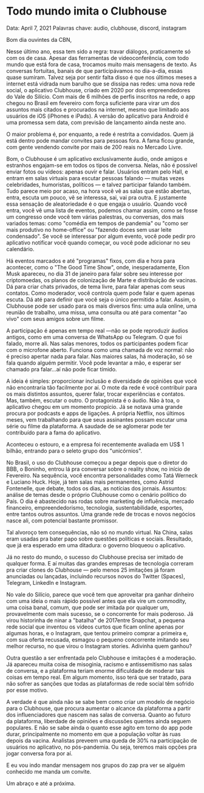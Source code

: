 # Todo mundo imita o Clubhouse

Data: April 7, 2021
Palavras chave: audio, clubhouse, discord, instagram

Bom dia ouvintes da CBN,

Nesse último ano, essa tem sido a regra: travar diálogos, praticamente só com os de casa. Apesar das ferramentas de videoconferência, com todo mundo que está fora de casa, trocamos muito mais mensagens de texto. As conversas fortuitas, banais de que participávamos no dia-a-dia, essas quase sumiram. Talvez seja por sentir falta disso é que nos últimos meses a internet está vidrada num barulho que se dissipa nas redes: uma nova rede social, o aplicativo Clubhouse, criado em 2020 por dois empreendedores do Vale do Silício. Com mais de 6 milhões de perfis inscritos na rede, o app chegou no Brasil em fevereiro com força suficiente para virar um dos assuntos mais citados e procurados na internet, mesmo que limitado aos usuários de iOS (iPhones e iPads). A versão do aplicativo para Android é uma promessa sem data, com previsão de lançamento ainda neste ano.

O maior problema é, por enquanto, a rede é restrita a convidados. Quem já está dentro pode mandar convites para pessoas fora. A fama ficou grande, com gente vendendo convite por mais de 200 reais no Mercado Livre.

Bom, o Clubhouse é um aplicativo exclusivamente áudio, onde amigos e estranhos engajam-se em todos os tipos de conversa. Nelas, não é possível enviar fotos ou vídeos: apenas ouvir e falar. Usuários entram pelo Hall, e entram em salas virtuais para escutar pessoas falando — muitas vezes celebridades, humoristas, políticos — e talvez participar falando também. Tudo parece meio por acaso, na hora você vê as salas que estão abertas, entra, escuta um pouco, vê se interessa, sai, vai pra outra. E justamente essa sensação de aleatoriedade é o que engaja o usuário. Quando você entra, você vê uma lista de eventos, podemos chamar assim, como se fosse um congresso onde você tem várias palestras, ou conversas, dos mais variados temas: como "comédia em tempos de pandemia" ou "como ser mais produtivo no home-office" ou "fazendo doces sem usar leite condensado". Se você se interessar por algum evento, você pode pedir pro aplicativo notificar você quando começar, ou você pode adicionar no seu calendário. 

Há eventos marcados e até "programas" fixos, com dia e hora para acontecer, como o "The Good Time Show", onde, inesperadamente, Elon Musk apareceu, no dia 31 de janeiro para falar sobre seu interesse por criptomoedas, os planos de colonização de Marte e distribuição de vacinas. Dá para criar chats privados, de tema livre, para falar apenas com seus contatos. Como moderador, você controla quem pode falar e quem apenas escuta. Dá até para definir que você seja o único permitido a falar. Assim, o Clubhouse pode ser usado para os mais diversos fins: uma aula online, uma reunião de trabalho, uma missa, uma consulta ou até para comentar "ao vivo" com seus amigos sobre um filme.

A participação é apenas em tempo real —não se pode reproduzir áudios antigos, como em uma conversa de WhatsApp ou Telegram. O que foi falado, morre ali. Nas salas menores, todos os participantes podem ficar com o microfone aberto. Funciona como uma chamada de voz normal: não é preciso apertar nada para falar. Nas maiores salas, há moderação, só se fala quando alguém permitir. Você pode levantar a mão, e esperar ser chamado pra falar...aí não pode ficar tímido.

A ideia é simples: proporcionar inclusão e diversidade de opiniões que você não encontraria tão facilmente por aí. O mote da rede é você contribuir para os mais distintos assuntos, querer falar, trocar experiências e contatos. Mas, também, escutar o outro. O protagonista é o áudio. Não à toa, o aplicativo chegou em um momento propício. Já se notava uma grande procura por podcasts e apps de ligações. A própria Netflix, nos últimos meses, vem trabalhando para que seus assinantes possam escutar uma série ou filme da plataforma. A saudade de se aglomerar pode ter contribuído para a fama do aplicativo.

Aconteceu o estouro, e a empresa foi recentemente avaliada em US$ 1 bilhão, entrando para o seleto grupo dos "unicórnios".

No Brasil, o uso do Clubhouse começou a pegar depois que o diretor do BBB, o Boninho, entrou lá pra conversar sobre o reality show, no início de Fevereiro. Na sequência, você encontra personalidades como Tatá Werneck e Luciano Huck. Hoje, já tem salas mais permanentes, como Astrid Fontenelle, que debate, todos os dias, as notícias dos jornais. Assuntos: análise de temas desde o próprio Clubhouse como o cenário político do País. O dia é abastecido nas rodas sobre marketing de influência, mercado financeiro, empreendedorismo, tecnologia, sustentabilidade, esportes, entre tantos outros assuntos. Uma grande rede de trocas e novos negócios nasce ali, com potencial bastante promissor.

Tal alvoroço tem consequências, não só no mundo virtual. Na China, salas eram usadas pra bater papo sobre questões políticas e sociais. Resultado, que já era esperado em uma ditadura: o governo bloqueou o aplicativo. 

Já no resto do mundo, o sucesso do Clubhouse precisa ser imitado de qualquer forma. E aí muitas das grandes empresas de tecnologia correram pra criar clones do Clubhouse — pelo menos 25 imitações já foram anunciadas ou lançadas, incluindo recursos novos do Twitter (Spaces), Telegram, LinkedIn e Instagram.

No vale do Silício, parece que você tem que aproveitar pra ganhar dinheiro com uma ideia o mais rápido possível antes que ela vire um commodity, uma coisa banal, comum, que pode ser imitada por qualquer um, provavelmente com mais sucesso, se o concorrente for mais poderoso. Já virou historinha de ninar a "batalha" de 2017entre Snapchat, a pequena rede social que inventou os vídeos curtos que ficam online apenas por algumas horas, e o Instagram, que tentou primeiro comprar a primeira e, com sua oferta recusada, esmagou o pequeno concorrente imitando seu melhor recurso, no que virou o Instagram stories. Adivinha quem ganhou?

Outra questão a ser enfrentada pelo Clubhouse e imitações é a moderação. Já apareceu muita coisa de misoginia, racismo e antissemitismo nas salas de conversa, e a plataforma teriam enorme dificuldade de moderar tais coisas em tempo real. Em algum momento, isso terá que ser tratado, para não sofrer as sanções que todas as plataformas de rede social têm sofrido por esse motivo.

A verdade é que ainda não se sabe bem como criar um modelo de negócio para o Clubhouse, que procura aumentar o alcance da plataforma a partir dos influenciadores que nascem nas salas de conversa. Quanto ao futuro da plataforma, liberdade de opiniões e discussões quentes ainda seguem populares. E não se sabe ainda o quanto esse agito em torno do app pode durar, principalmente no momento em que a população voltar às ruas depois da vacina. Analistas preveem uma queda de 30% na participação de usuários no aplicativo, no pós-pandemia. Ou seja, teremos mais opções pra jogar conversa fora por aí.

E eu vou indo mandar mensagem nos grupos do zap pra ver se alguém conhecido me manda um convite.

Um abraço e até a próxima.